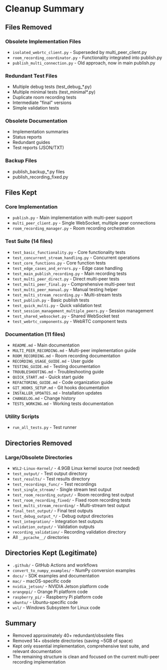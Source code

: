 # Cleanup Summary

## Files Removed

### Obsolete Implementation Files
- `isolated_webrtc_client.py` - Superseded by multi_peer_client.py
- `room_recording_coordinator.py` - Functionality integrated into publish.py
- `publish_multi_connection.py` - Old approach, now in main publish.py

### Redundant Test Files  
- Multiple debug tests (test_debug_*.py)
- Multiple minimal tests (test_minimal*.py)
- Duplicate room recording tests
- Intermediate "final" versions
- Simple validation tests

### Obsolete Documentation
- Implementation summaries
- Status reports  
- Redundant guides
- Test reports (JSON/TXT)

### Backup Files
- publish_backup_*.py files
- publish_recording_fixed.py

## Files Kept

### Core Implementation
- `publish.py` - Main implementation with multi-peer support
- `multi_peer_client.py` - Single WebSocket, multiple peer connections
- `room_recording_manager.py` - Room recording orchestration

### Test Suite (14 files)
- `test_basic_functionality.py` - Core functionality tests
- `test_concurrent_stream_handling.py` - Concurrent operations
- `test_core_functions.py` - Core function tests
- `test_edge_cases_and_errors.py` - Edge case handling
- `test_main_publish_recording.py` - Main recording tests
- `test_multi_peer_direct.py` - Direct multi-peer tests
- `test_multi_peer_final.py` - Comprehensive multi-peer test
- `test_multi_peer_manual.py` - Manual testing helper
- `test_multi_stream_recording.py` - Multi-stream tests
- `test_publish.py` - Basic publish tests
- `test_quick_multi.py` - Quick validation test
- `test_session_management_multiple_peers.py` - Session management
- `test_shared_websocket.py` - Shared WebSocket test
- `test_webrtc_components.py` - WebRTC component tests

### Documentation (11 files)
- `README.md` - Main documentation
- `MULTI_PEER_RECORDING.md` - Multi-peer implementation guide
- `ROOM_RECORDING.md` - Room recording documentation
- `RECORDING_USAGE_GUIDE.md` - User guide
- `TESTING_GUIDE.md` - Testing documentation
- `TROUBLESHOOTING.md` - Troubleshooting guide
- `QUICK_START.md` - Quick start guide
- `REFACTORING_GUIDE.md` - Code organization guide
- `GIT_HOOKS_SETUP.md` - Git hooks documentation
- `INSTALLER_UPDATES.md` - Installation updates
- `CHANGELOG.md` - Change history
- `TESTS_WORKING.md` - Working tests documentation

### Utility Scripts
- `run_all_tests.py` - Test runner

## Directories Removed

### Large/Obsolete Directories
- `WSL2-Linux-Kernel/` - 4.9GB Linux kernel source (not needed)
- `test_output/` - Test output directory
- `test_results/` - Test results directory  
- `test_recordings_func/` - Test recordings
- `test_single_stream/` - Single stream test output
- `test_room_recording_output/` - Room recording test output
- `test_room_recording_fixed/` - Fixed room recording tests
- `test_multi_stream_recording/` - Multi-stream test output
- `final_test_output/` - Final test outputs
- `test_debug_output_*/` - Debug output directories
- `test_integration/` - Integration test outputs
- `validation_output/` - Validation outputs
- `recording_validation/` - Recording validation directory
- All `__pycache__/` directories

## Directories Kept (Legitimate)

- `.github/` - GitHub Actions and workflows
- `convert_to_numpy_examples/` - NumPy conversion examples
- `docs/` - SDK examples and documentation
- `mac/` - macOS-specific code
- `nvidia_jetson/` - NVIDIA Jetson platform code
- `orangepi/` - Orange Pi platform code
- `raspberry_pi/` - Raspberry Pi platform code
- `ubuntu/` - Ubuntu-specific code
- `wsl/` - Windows Subsystem for Linux code

## Summary

- Removed approximately 40+ redundant/obsolete files
- Removed 14+ obsolete directories (saving ~5GB of space)
- Kept only essential implementation, comprehensive test suite, and relevant documentation
- The remaining structure is clean and focused on the current multi-peer recording implementation